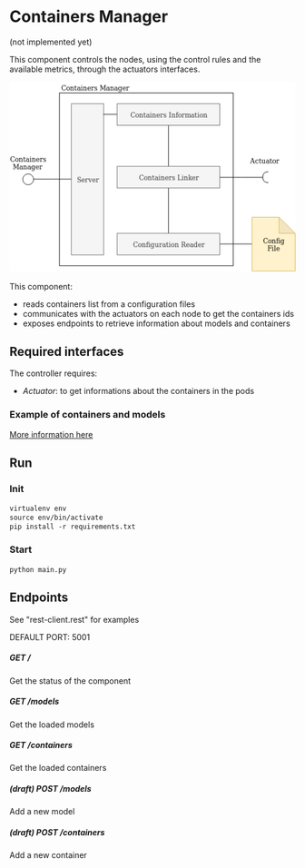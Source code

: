 # Containers Manager
(not implemented yet)

This component controls the nodes, using the control rules and the available metrics, through the actuators interfaces.

<img src="../../doc/img/ContainersManagerView.png">

This component:

- reads containers list from a configuration files
- communicates with the actuators on each node to get the containers ids
- exposes endpoints to retrieve information about models and containers

## Required interfaces
The controller requires:

- *Actuator*: to get informations about the containers in the pods


### Example of containers and models
[More information here](../common/README.md)


## Run
### Init
```
virtualenv env
source env/bin/activate
pip install -r requirements.txt
```
### Start
```
python main.py
```

## Endpoints
See "rest-client.rest" for examples 

DEFAULT PORT: 5001

##### GET /
Get the status of the component

##### GET /models
Get the loaded models

##### GET /containers
Get the loaded containers

##### (draft) POST /models
Add a new model

##### (draft) POST /containers
Add a new container



